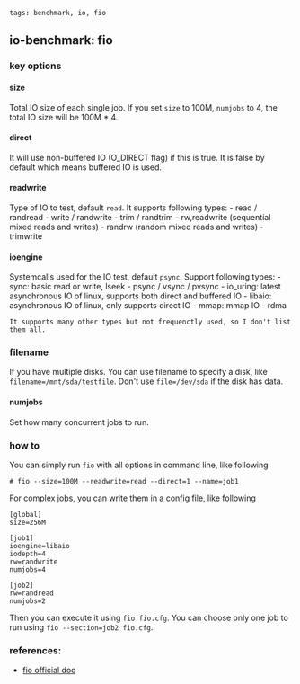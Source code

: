 ```metadata
tags: benchmark, io, fio
```

## io-benchmark: fio

### key options

#### size
Total IO size of each single job. If you set `size` to 100M, `numjobs` to 4, the total
 IO size will be 100M * 4.

#### direct
It will use non-buffered IO (O_DIRECT flag) if this is true. It is false
by default which means buffered IO is used.

#### readwrite
Type of IO to test, default `read`. It supports following types:
    - read / randread
    - write / randwrite
    - trim / randtrim
    - rw,readwrite (sequential mixed reads and writes)
    - randrw (random mixed reads and writes)
    - trimwrite

#### ioengine
Systemcalls used for the IO test, default `psync`. Support following types:
    - sync: basic read or write, lseek
    - psync / vsync / pvsync
    - io_uring: latest asynchronous IO of linux, supports both direct and buffered IO
    - libaio: asynchronous IO of linux, only supports direct IO
    - mmap: mmap IO
    - rdma

    It supports many other types but not frequenctly used, so I don't list them all.

### filename
If you have multiple disks. You can use filename to specify a disk, like
 `filename=/mnt/sda/testfile`. Don't use `file=/dev/sda` if the disk has data.

#### numjobs
Set how many concurrent jobs to run.

### how to
You can simply run `fio` with all options in command line, like following

    # fio --size=100M --readwrite=read --direct=1 --name=job1

For complex jobs, you can write them in a config file, like following

```
[global]
size=256M

[job1]
ioengine=libaio
iodepth=4
rw=randwrite
numjobs=4

[job2]
rw=randread
numjobs=2
```

Then you can execute it using `fio fio.cfg`. You can choose only one job to run using
 `fio --section=job2 fio.cfg`.

### references:
- [fio official doc](https://fio.readthedocs.io/en/latest/fio_doc.html)
